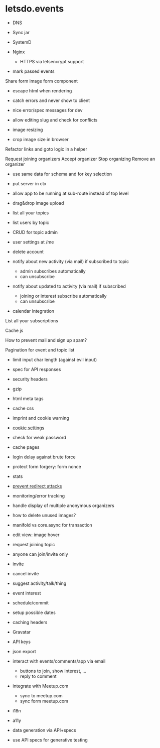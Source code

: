 # letsdo.events

- DNS
- Sync jar
- SystemD
- Nginx
  - HTTPS via letsencrypt support

- mark passed events

Share form image form component

- escape html when rendering

- catch errors and never show to client
- nice error/spec messages for dev

- allow editing slug and check for conflicts

- image resizing

- crop image size in browser

Refactor links and goto logic in a helper

Request joining organizers
Accept organizer
Stop organizing
Remove an organizer

- use same data for schema and for key selection
- put server in ctx
- allow app to be running at sub-route instead of top level

- drag&drop image upload

- list all your topics
- list users by topic

- CRUD for topic admin

- user settings at /me
- delete account

- notify about new activity (via mail) if subscribed to topic
  - admin subscribes automatically
  - can unsubscribe
- notify about updated to activity (via mail) if subscribed
  - joining or interest subscribe automatically
  - can unsubscribe
- calendar integration

List all your subscriptions

Cache js

How to prevent mail and sign up spam?

Pagination for event and topic list

- limit input char length (against evil input)
- spec for API responses
- security headers
- gzip
- html meta tags
- cache css
- imprint and cookie warning
- [cookie settings](https://github.com/ring-clojure/ring/wiki/Cookies)
- check for weak password
- cache pages
- login delay against brute force
- protect form forgery: form nonce
- stats
- [prevent redirect attacks](https://rundis.github.io/blog/2015/buddy_auth_part2.html)
- monitoring/error tracking

- handle display of multiple anonymous organizers

- how to delete unused images?

- manifold vs core.async for transaction

- edit view: image hover

- request joining topic
- anyone can join/invite only
- invite
- cancel invite

- suggest activity/talk/thing
- event interest
- schedule/commit

- setup possible dates

- caching headers

- Gravatar
- API keys
- json export
- interact with events/comments/app via email
  - buttons to join, show interest, ...
  - reply to comment
- integrate with Meetup.com
  - sync to meetup.com
  - sync form meetup.com
- i18n
- a11y

- data generation via API+specs
- use API specs for generative testing
